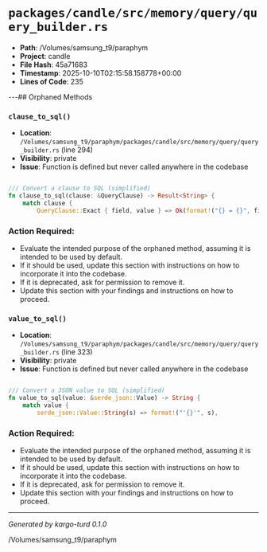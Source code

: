 # `packages/candle/src/memory/query/query_builder.rs`

- **Path**: /Volumes/samsung_t9/paraphym
- **Project**: candle
- **File Hash**: 45a71683  
- **Timestamp**: 2025-10-10T02:15:58.158778+00:00  
- **Lines of Code**: 235

---## Orphaned Methods


### `clause_to_sql()`

- **Location**: `/Volumes/samsung_t9/paraphym/packages/candle/src/memory/query/query_builder.rs` (line 294)
- **Visibility**: private
- **Issue**: Function is defined but never called anywhere in the codebase

```rust

/// Convert a clause to SQL (simplified)
fn clause_to_sql(clause: &QueryClause) -> Result<String> {
    match clause {
        QueryClause::Exact { field, value } => Ok(format!("{} = {}", field, value_to_sql(value))),
```

### Action Required:

- Evaluate the intended purpose of the orphaned method, assuming it is intended to be used by default.
- If it should be used, update this section with instructions on how to incorporate it into the codebase.
- If it is deprecated, ask for permission to remove it.
- Update this section with your findings and instructions on how to proceed.


### `value_to_sql()`

- **Location**: `/Volumes/samsung_t9/paraphym/packages/candle/src/memory/query/query_builder.rs` (line 323)
- **Visibility**: private
- **Issue**: Function is defined but never called anywhere in the codebase

```rust

/// Convert a JSON value to SQL (simplified)
fn value_to_sql(value: &serde_json::Value) -> String {
    match value {
        serde_json::Value::String(s) => format!("'{}'", s),
```

### Action Required:

- Evaluate the intended purpose of the orphaned method, assuming it is intended to be used by default.
- If it should be used, update this section with instructions on how to incorporate it into the codebase.
- If it is deprecated, ask for permission to remove it.
- Update this section with your findings and instructions on how to proceed.

---

*Generated by kargo-turd 0.1.0*

/Volumes/samsung_t9/paraphym